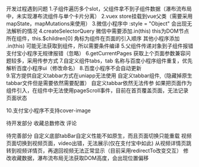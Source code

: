 开发过程遇到问题
1.子组件遍历多个slot，父组件拿不到子组件数据（瀑布流布局中，未实现瀑布流组件与单个卡片分离）
2.vuex store挂载到vue父类（需要采用mapState，mapMutations来使用）
3.微信小程序中 :style = "Object" 会出现无法解析的情况
4.createSelectorQuery
	微信中需要添加.in(this)  this为DOM节点所在组件，this.$children[0] 角标为组件在页面的引入顺序
	其他小程序添加 .in(this) 可能无法获取到组件，所以需要条件编译
5.父组件传递对象到子组件报错 
	支付宝小程序无规律报错（忽略）
6.getCurrentPages 
	获取上个页面参数兼容问题较多，采用传参方式
7.自定义组件tabs，tab
	名称与百度小程序组件重复，优先解析百度小程序ui（修改命名）
8.百度小程序不会自动更新	
9.官方提供自定义tabbar方式在uniapp无法使用
	自定义tabbar组件,（隐藏掉原生tabbar文件但是需要依然需要配置）
	自定义tabbar依然无法传参
	如果把页面作为组件引入，在组件中无法使用pageScroll事件，目前在首页覆盖页面，无法记录页面状态
	
10.支付宝小程序不支持cover-image
	
 
待开发部分
收藏总数修改
评论

待完善部分
自定义底部tabBar自定义性能不如原生，而且页面切换只能重载
视频页面切换到视频页面，video出错，无法展示(仅在支付宝中如此)
从视频详情页跳转到视频详情页，再退回视频无法正常显示（目前采用redirectTo改变交互）
修改收藏数据，瀑布流布局无法获取DOM高度，会出现位置偏移
